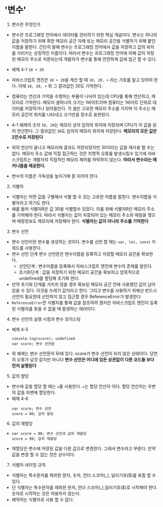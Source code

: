 # '변수'

1. 변수란 무엇인가

- 변수란 프로그래밍 언어에서 데이터를 관리하기 위한 핵심 개념이다.
  변수는 하나의 값을 저장하기 위해 확한 메모리 공간 자체 또는 메모리 공간을 식별하기 위해 붙인 이름을 말한다.
  간단히 말해 변수는 프로그래밍 언어에서 값을 저장하고 값의 위치를 가리키는 상징적인 이름이다.
  따라서 변수는 프로그래밍 언어에 의해 값이 저장된 메모리 주소로 치환되는데 개발자가 변수를 통해 안전하게 값에 접근 할 수 있다.

- 예제 4-1
  `10 + 20`
- 자바스크립트 엔진은 `10 + 20`을 계산 할 때 `10, 20, +` 라는 기호를 알고 있어야 한다.
  이때 `10, 20, +` 와 그 결과값인 30도 기억한다.
- 컴퓨터는 연산과 기억을 수행하는 부품이 나뉘어 있는데 CPU를 통해 연산하고, 메모리로 기억한다.
  메모리 셀하나의 크기는 1바이트이며 컴퓨터는 1바이트 단위로 데이터를 저장하거나 읽어들인다.
  각 셀은 고유한 메모리 주소를 가지며 이 주소는 메모리 공간의 위치를 나타내고 크기만큼 정수로 표현된다.
- 4-1 예제의 숫자 `10, 20`는 메모리 상의 임의의 위치에 저장되며 CPU가 이 값을 읽어 연산한다.
  그 결과값인 `30`도 임의의 메모리 위치에 저장된다.
  **메모리의 모든 값은 2진수로 저장된다**
- 위의 연산이 끝나고 메모리에 결과도 저장되었지만 30이라는 값을 재사용 할 수는 없다.
  메모리 주소 값에 직접 접근하는 것은 치명적 오류를 발생시킬수 있기에 자바스크립트는 개발자의 직접적인 메모리 제어를 허락하지 않는다. **따라서 변수라는 메커니즘을 제공한다.**
- 변수의 이름은 가독성을 높이기에 잘 지어야 한다.

2. 식별자

- 식별자는 어떤 값을 구별해서 식별 할 수 있는 고유한 이름을 말한다. 변수이름을 식별자라고 하기도 한다.
- 예를 들어 식별자R은 값 30을 식별할수 있었다. 이를 위해 식별자R은 메모리 주소를 기억해야 한다. 따라서 식별자는 값이 저장되어 있는 메모리 주소와 매핑을 맺으며 매핑정보도 메모리에 저장해야 한다. **식별자는 값이 아니라 주소를 기억한다**

3. 변수 선언

- 변수 선언이란 변수를 생성하는 것이다. 변수를 선언 할 때는 `var, let, const` 키워드를 사용한다.
- 변수 선언 단계 변수 선언문은 변수이름을 등록하고 저장할 메모리 공간을 확보한다.
  - 선언단계 : 변수이름을 등록해서 자바스크립트 엔진에 변수의 존재를 알린다.
  - 초기화단계 : 값을 저장하기 위한 메모리 공간을 확보하고 암묵적으로 undefined를 할당해 초기화 한다.
- 만약 초기화 단계를 거치치 않을 경우 확보된 메모리 공간 안에 사용했던 값이 남아 있을 수 있다. 이것을 쓰레기 값이라고 한다. 그리고 변수를 사용하기 위해선 반드시 선언이 필요한데 선언하지 않고 접근할 경우 ReferenceError가 발생한다
- `ReferenceError`란 식별자를 통해 값을 참조하려 했지만 자바스크립트 엔진이 등록된 식별자를 찾을 수 없을 때 발생하는 에러이다.

4. 변수 선언의 실행 시점과 변수 호이스팅

- 예제 4-5
  ```
  console.log(score); undefined
  var score; 변수 선언문
  ```
- 위 예제는 변수 선언문이 뒤에 있다. score가 변수 선언이 되지 않은 상태이다. 당연히 오류가 날것 같지만 아니다
  **변수 선언은 어디에 있든 상관없이 다른 코드들 보다 먼저 실행된다**

5. 값의 할당

- 변수에 값을 할당 할 때는 `=`를 사용한다. `=`는 할당 연산자 이다. 할당 연산자는 우변의 값을 좌변에 할당한다.
- 예제 4-6
  ```
  var score; 변수 선언
  score = 80; 값의 할당
  ```

6. 값의 재할당

- ```
  var score = 80; 변수 선언과 값의 재할당
  score = 90; 값의 재할당
  ```
- 재할당은 변수에 저장된 값을 다른 값으로 변경한다. 그래서 변수라고 부른다. 만약 값을 변경 할 수 없는 것은 상수이다.

7. 식별자 네이밍 규칙

- 식별자는 특수문자를 제외한 문자, 숫자, 언더 스코어(\_), 달러기호($)를 포함 할 수 있다.
- 단 식별자는 특수문자를 제외한 문자, 언더 스코어(\_),달러기호($)로 시작해야 한다. 숫자로 시작하는 것은 허용하지 않는다.
- 예약어는 식별자로 사용 할 수 없다.
